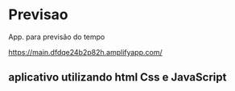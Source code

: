 # Previsao
 App. para previsão do tempo

 
https://main.dfdqe24b2p82h.amplifyapp.com/


## aplicativo utilizando html Css e JavaScript

